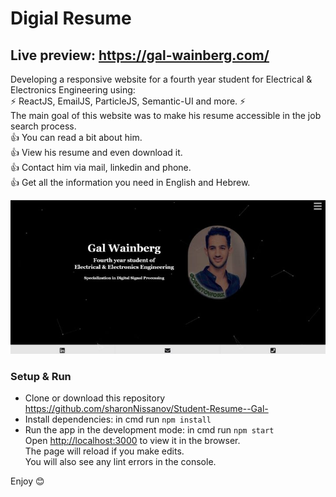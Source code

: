 # **Digial Resume**
## Live preview: https://gal-wainberg.com/

Developing a responsive website for a fourth year student for Electrical & Electronics Engineering using: \
⚡️ ReactJS, EmailJS, ParticleJS, Semantic-UI and more. ⚡️ \
The main goal of this website was to make his resume accessible in the job search process. \
👍 You can read a bit about him. \
👍 View his resume and even download it. \
👍 Contact him via mail, linkedin and phone. \
👍 Get all the information you need in English and Hebrew. 

![screenshot](src/components/pictures_files/digitalResume.jpeg)

### Setup & Run
- Clone or download this repository https://github.com/sharonNissanov/Student-Resume--Gal- 
- Install dependencies: in cmd run ```npm install``` 
- Run the app in the development mode: in cmd run ```npm start```\
Open [http://localhost:3000](http://localhost:3000) to view it in the browser.\
The page will reload if you make edits.\
You will also see any lint errors in the console. 

Enjoy 😊
